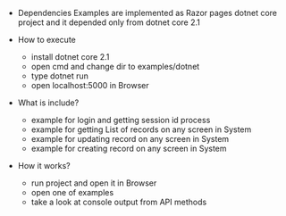 * Dependencies
  Examples are implemented as Razor pages dotnet core project and it depended only from dotnet core 2.1

* How to execute
  - install dotnet core 2.1
  - open cmd and change dir to examples/dotnet
  - type dotnet run
  - open localhost:5000 in Browser

* What is include?
  - example for login and getting session id process
  - example for getting List of records on any screen in System
  - example for updating record on any screen in System
  - example for creating record on any screen in System

* How it works?
  - run project and open it in Browser
  - open one of examples
  - take a look at console output from API methods